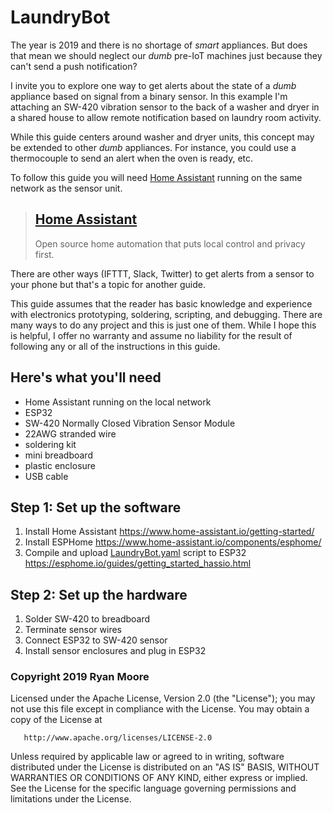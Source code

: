 # LaundryBot
The year is 2019 and there is no shortage of _smart_ appliances. But does that mean we should neglect our _dumb_ pre-IoT machines just because they can't send a push notification?

I invite you to explore one way to get alerts about the state of a _dumb_ appliance based on signal from a binary sensor. In this example I'm attaching an SW-420 vibration sensor to the back of a washer and dryer in a shared house to allow remote notification based on laundry room activity. 

While this guide centers around washer and dryer units, this concept may be extended to other _dumb_ appliances. For instance, you could use a thermocouple to send an alert when the oven is ready, etc.

To follow this guide you will need [Home Assistant](https://www.home-assistant.io/) running on the same network as the sensor unit.

> ## [Home Assistant](https://www.home-assistant.io/)
> Open source home automation that puts local control and privacy first.

There are other ways (IFTTT, Slack, Twitter) to get alerts from a sensor to your phone but that's a topic for another guide.

This guide assumes that the reader has basic knowledge and experience with electronics prototyping, soldering, scripting, and debugging. There are many ways to do any project and this is just one of them. While I hope this is helpful, I offer no warranty and assume no liability for the result of following any or all of the instructions in this guide.

## Here's what you'll need
- Home Assistant running on the local network
- ESP32
- SW-420 Normally Closed Vibration Sensor Module
- 22AWG stranded wire
- soldering kit
- mini breadboard
- plastic enclosure
- USB cable

## Step 1: Set up the software
1. Install Home Assistant https://www.home-assistant.io/getting-started/
2. Install ESPHome https://www.home-assistant.io/components/esphome/
3. Compile and upload [LaundryBot.yaml](./LaundryBot.yaml) script to ESP32 https://esphome.io/guides/getting_started_hassio.html


## Step 2: Set up the hardware
1. Solder SW-420 to breadboard
2. Terminate sensor wires
3. Connect ESP32 to SW-420 sensor
4. Install sensor enclosures and plug in ESP32

### Copyright 2019 Ryan Moore

   Licensed under the Apache License, Version 2.0 (the "License");
   you may not use this file except in compliance with the License.
   You may obtain a copy of the License at

       http://www.apache.org/licenses/LICENSE-2.0

   Unless required by applicable law or agreed to in writing, software
   distributed under the License is distributed on an "AS IS" BASIS,
   WITHOUT WARRANTIES OR CONDITIONS OF ANY KIND, either express or implied.
   See the License for the specific language governing permissions and
   limitations under the License.
